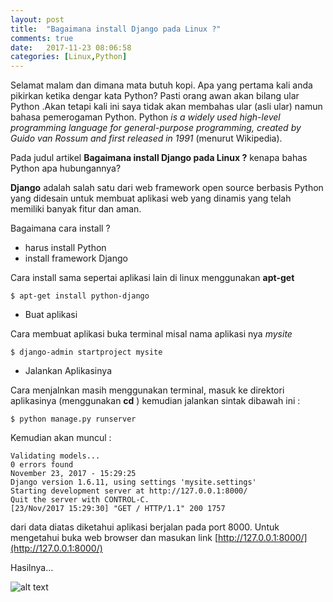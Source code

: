 ```yaml
---
layout: post
title:  "Bagaimana install Django pada Linux ?"
comments: true
date:   2017-11-23 08:06:58
categories: [Linux,Python]
---
```


Selamat malam dan dimana mata butuh kopi. Apa yang pertama kali anda pikirkan ketika dengar kata Python? Pasti orang awan akan bilang ular Python .Akan tetapi kali ini saya tidak akan membahas ular (asli ular) namun bahasa pemerogaman Python. Python _is a widely used high-level programming language for general-purpose programming, created by Guido van Rossum and first released in 1991_ (menurut Wikipedia).

Pada judul artikel __Bagaimana install Django pada Linux ?__  kenapa bahas Python apa hubungannya?

__Django__ adalah salah satu dari web framework open source berbasis Python yang didesain untuk membuat aplikasi web yang dinamis yang telah memiliki banyak fitur dan aman.

Bagaimana cara install ?

- harus install Python
- install framework Django

Cara install sama sepertai aplikasi lain di linux menggunakan __apt-get__

    $ apt-get install python-django


-  Buat aplikasi

Cara membuat aplikasi buka terminal misal nama aplikasi nya _mysite_

    $ django-admin startproject mysite

- Jalankan Aplikasinya

Cara menjalnkan masih menggunakan terminal, masuk ke direktori aplikasinya (menggunakan __cd__ ) kemudian jalankan sintak dibawah ini :

    $ python manage.py runserver

Kemudian akan muncul :

    Validating models...
    0 errors found
    November 23, 2017 - 15:29:25
    Django version 1.6.11, using settings 'mysite.settings'
    Starting development server at http://127.0.0.1:8000/
    Quit the server with CONTROL-C.
    [23/Nov/2017 15:29:30] "GET / HTTP/1.1" 200 1757

dari data diatas diketahui aplikasi berjalan pada port 8000. Untuk mengetahui buka web browser dan masukan link [http://127.0.0.1:8000/](http://127.0.0.1:8000/) 

Hasilnya... 

![alt text][gambar1]

[gambar1]:{{site.urlimg}}img-23nov2017-1.png "hello word"